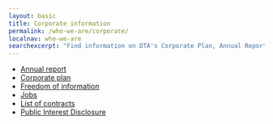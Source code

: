```yaml
---
layout: basic
title: Corporate information
permalink: /who-we-are/corporate/
localnav: who-we-are
searchexcerpt: "Find information on DTA's Corporate Plan, Annual Report, employment opportunities, Freedom of Information process and Public Interest Disclosure."
---
```


<ul class="list-small">
  <li>
    <a href="{{site.baseurl}}/who-we-are/corporate/annual-report/">Annual report</a>
  </li>
  <li>
    <a href="{{site.baseurl}}/who-we-are/corporate/plan/">Corporate plan</a>
  </li>
  <li>
    <a href="{{site.baseurl}}/who-we-are/corporate/freedom-of-information/">Freedom of information</a>
  </li>
  <li>
    <a href="{{site.baseurl}}/who-we-are/corporate/jobs/">Jobs</a>
  </li>
  <li>
    <a href="{{site.baseurl}}/who-we-are/corporate/contracts/">List of contracts</a>
  </li>
  <li>
    <a href="{{site.baseurl}}/who-we-are/corporate/public-interest-disclosure/">Public Interest Disclosure</a>
  </li>
</ul>
